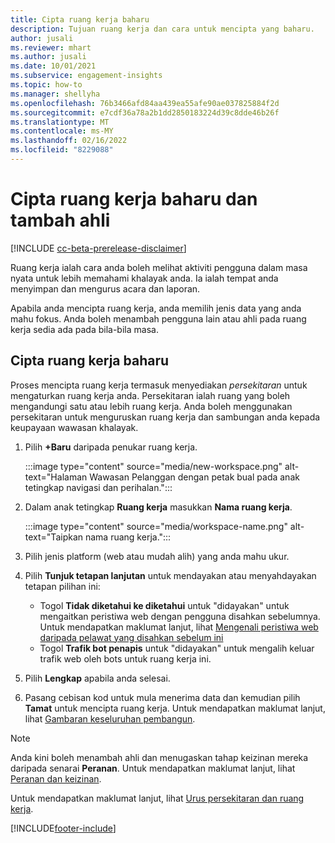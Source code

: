 ```yaml
---
title: Cipta ruang kerja baharu
description: Tujuan ruang kerja dan cara untuk mencipta yang baharu.
author: jusali
ms.reviewer: mhart
ms.author: jusali
ms.date: 10/01/2021
ms.subservice: engagement-insights
ms.topic: how-to
ms.manager: shellyha
ms.openlocfilehash: 76b3466afd84aa439ea55afe90ae037825884f2d
ms.sourcegitcommit: e7cdf36a78a2b1dd2850183224d39c8dde46b26f
ms.translationtype: MT
ms.contentlocale: ms-MY
ms.lasthandoff: 02/16/2022
ms.locfileid: "8229088"
---
```

# <a name="create-a-new-workspace-and-add-members"></a>Cipta ruang kerja baharu dan tambah ahli

[!INCLUDE [cc-beta-prerelease-disclaimer](includes/cc-beta-prerelease-disclaimer.md)]

Ruang kerja ialah cara anda boleh melihat aktiviti pengguna dalam masa nyata untuk lebih memahami khalayak anda. Ia ialah tempat anda menyimpan dan mengurus acara dan laporan.

Apabila anda mencipta ruang kerja, anda memilih jenis data yang anda mahu fokus. Anda boleh menambah pengguna lain atau ahli pada ruang kerja sedia ada pada bila-bila masa. 

## <a name="create-a-new-workspace"></a>Cipta ruang kerja baharu

Proses mencipta ruang kerja termasuk menyediakan *persekitaran* untuk mengaturkan ruang kerja anda. Persekitaran ialah ruang yang boleh mengandungi satu atau lebih ruang kerja. Anda boleh menggunakan persekitaran untuk menguruskan ruang kerja dan sambungan anda kepada keupayaan wawasan khalayak.

1. Pilih **+Baru** daripada penukar ruang kerja.

   :::image type="content" source="media/new-workspace.png" alt-text="Halaman Wawasan Pelanggan dengan petak bual pada anak tetingkap navigasi dan perihalan.":::

1. Dalam anak tetingkap **Ruang kerja** masukkan **Nama ruang kerja**.

   :::image type="content" source="media/workspace-name.png" alt-text="Taipkan nama ruang kerja.":::

1. Pilih jenis platform (web atau mudah alih) yang anda mahu ukur.

1. Pilih **Tunjuk tetapan lanjutan** untuk mendayakan atau menyahdayakan tetapan pilihan ini:

   - Togol **Tidak diketahui ke diketahui** untuk "didayakan" untuk mengaitkan peristiwa web dengan pengguna disahkan sebelumnya. Untuk mendapatkan maklumat lanjut, lihat [Mengenali peristiwa web daripada pelawat yang disahkan sebelum ini](unknown-to-known.md)
   - Togol **Trafik bot penapis** untuk "didayakan" untuk mengalih keluar trafik web oleh bots untuk ruang kerja ini. 

1. Pilih **Lengkap** apabila anda selesai. 

1. Pasang cebisan kod untuk mula menerima data dan kemudian pilih **Tamat** untuk mencipta ruang kerja. Untuk mendapatkan maklumat lanjut, lihat [Gambaran keseluruhan pembangun](developer-resources.md).

> [!NOTE]
> Anda kini boleh menambah ahli dan menugaskan tahap keizinan mereka daripada senarai **Peranan**. Untuk mendapatkan maklumat lanjut, lihat [Peranan dan keizinan](user-roles.md). 

Untuk mendapatkan maklumat lanjut, lihat [Urus persekitaran dan ruang kerja](manage-environments-workspaces.md).


[!INCLUDE[footer-include](../includes/footer-banner.md)]
